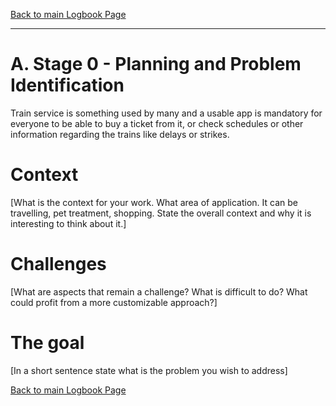 [Back to main Logbook Page](../hci_logbook.md)

---


# A. Stage 0 - Planning and Problem Identification
Train service is something used by many and a usable app is mandatory for everyone to be able to buy a ticket from it, or check schedules or other information regarding the trains like delays or strikes.

# Context
[What is the context for your work. What area of application. It can be travelling, pet treatment, shopping. State the overall context and why it is interesting to think about it.]



# Challenges
[What are aspects that remain a challenge? What is difficult to do? What could profit from a more customizable approach?]

# The goal
[In a short sentence state what is the problem you wish to address]


[Back to main Logbook Page](hci_logbook.md)